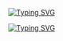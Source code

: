 [![Typing SVG](https://readme-typing-svg.demolab.com?font=Fira+Code&weight=600&size=40&duration=3999&pause=1000&color=10A798&vCenter=true&repeat=false&width=435&lines=Howdy...+I+am+fr13ndx)](https://git.io/typing-svg)

[![Typing SVG](https://readme-typing-svg.demolab.com?font=Fira+Code&weight=600&size=26&duration=3999&pause=1000&color=10F712&width=435&lines=%24+Cyber+Security+Specialist;%24+C+and+Python+Programmer;%24+Ethical+Hacker+)](https://git.io/typing-svg)
